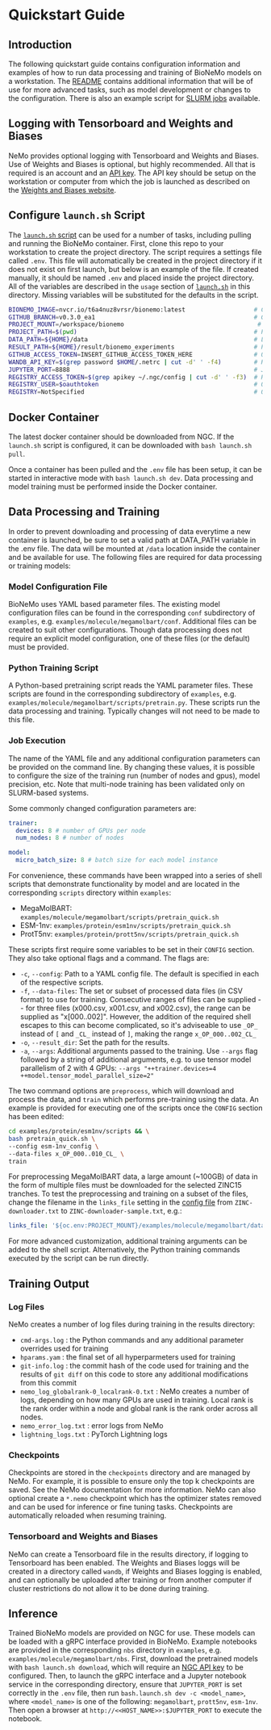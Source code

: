 # Quickstart Guide

## Introduction

The following quickstart guide contains configuration information and examples of how to run data processing and training of BioNeMo models on a workstation. The [README](./README.md) contains additional information that will be of use for more advanced tasks, such as model development or changes to the configuration. There is also an example script for [SLURM jobs](./examples/molecule/megamolbart/scripts/slurm/megamolbart_pretrain_slurm.sh) available. 

## Logging with Tensorboard and Weights and Biases

NeMo provides optional logging with Tensorboard and Weights and Biases. Use of Weights and Biases is optional, but highly recommended. All that is required is an account and an [API key](https://docs.wandb.ai/guides/track/public-api-guide). The API key should be setup on the workstation or computer from which the job is launched as described on the [Weights and Biases website](https://docs.wandb.ai/guides/track/public-api-guide#authentication).

## Configure `launch.sh` Script

The [`launch.sh` script](./launch.sh) can be used for a number of tasks, including pulling and running the BioNeMo container. First, clone this repo to your workstation to create the project directory. The script requires a settings file called `.env`. This file will automatically be created in the project directory if it does not exist on first launch, but below is an example of the file. If created manually, it should be named `.env` and placed inside the project directory. All of the variables are described in the `usage` section of [`launch.sh`](./launch.sh) in this directory. Missing variables will be substituted for the defaults in the script.

```bash
BIONEMO_IMAGE=nvcr.io/t6a4nuz8vrsr/bionemo:latest                   # Container with tag
GITHUB_BRANCH=v0.3.0_ea1                                            # GitLab branch
PROJECT_MOUNT=/workspace/bionemo                                     # Location of library in container /workspace/bionemo for dev work or /opt/nvidia/bionemo for non-dev use                                      
PROJECT_PATH=$(pwd)                                                 # Path of env config and optional development code
DATA_PATH=${HOME}/data                                              # Local Path to save downloaded and processed data
RESULT_PATH=${HOME}/result/bionemo_experiments                      # Path for training results
GITHUB_ACCESS_TOKEN=INSERT_GITHUB_ACCESS_TOKEN_HERE                 # Only required for building container from a private branch
WANDB_API_KEY=$(grep password $HOME/.netrc | cut -d' ' -f4)         # Requires WandB API key configuration
JUPYTER_PORT=8888                                                   # Jupyter port for inference notebooks
REGISTRY_ACCESS_TOKEN=$(grep apikey ~/.ngc/config | cut -d' ' -f3)  # Requires NGC cli configuration
REGISTRY_USER=$oauthtoken                                           # Only required for registry login
REGISTRY=NotSpecified                                               # Only required for registry login
```

## Docker Container

The latest docker container should be downloaded from NGC. If the `launch.sh` script is configured, it can be downloaded with `bash launch.sh pull`.

Once a container has been pulled and the `.env` file has been setup, it can be started in interactive mode with `bash launch.sh dev`. Data processing and model training must be performed inside the Docker container.

## Data Processing and Training

In order to prevent downloading and processing of data everytime a new container is launched, be sure to set a valid path at DATA_PATH variable in the .env file. The data will be mounted at `/data` location inside the container and be available for use. The following files are required for data processing or training models:

### Model Configuration File

BioNeMo uses YAML based parameter files. The existing model configuration files can be found in the corresponding `conf` subdirectory of `examples`, e.g. `examples/molecule/megamolbart/conf`. Additional files can be created to suit other configurations. Though data processing does not require an explicit model configuration, one of these files (or the default) must be provided.

### Python Training Script

A Python-based pretraining script reads the YAML parameter files. These scripts are found in the corresponding subdirectory of `examples`, e.g. `examples/molecule/megamolbart/scripts/pretrain.py`. These scripts run the data processing and training. Typically changes will not need to be made to this file.

### Job Execution

The name of the YAML file and any additional configuration parameters can be provided on the command line. By changing these values, it is possible to configure the size of the training run (number of nodes and gpus), model precision, etc. Note that multi-node training has been validated only on SLURM-based systems.

Some commonly changed configuration parameters are:

```yaml
trainer:
  devices: 8 # number of GPUs per node
  num_nodes: 8 # number of nodes

model:
  micro_batch_size: 8 # batch size for each model instance
```

For convenience, these commands have been wrapped into a series of shell scripts that demonstrate functionality by model and are located in the corresponding `scripts` directory within `examples`:

- MegaMolBART: `examples/molecule/megamolbart/scripts/pretrain_quick.sh`
- ESM-1nv: `examples/protein/esm1nv/scripts/pretrain_quick.sh`
- ProtT5nv: `examples/protein/prott5nv/scripts/pretrain_quick.sh`

These scripts first require some variables to be set in their `CONFIG` section. They also take optional flags and a command. The flags are:

- `-c`, `--config`: Path to a YAML config file. The default is specified in each of the respective scripts.
- `-f`, `--data-files`: The set or subset of processed data files (in CSV format) to use for training. Consecutive ranges of files can be supplied -- for three files (x000.csv, x001.csv, and x002.csv), the range can be supplied as "x[000..002]". However, the addition of the required shell escapes to this can become complicated, so it's adviseable to use `_OP_` instead of `[` and `_CL_` instead of `]`, making the range `x_OP_000..002_CL_`
- `-o`, `--result_dir`: Set the path for the results.
- `-a`, `--args`: Additional arguments passed to the training. Use `--args` flag followed by a string of additional arguments, e.g. to use tensor model parallelism of 2 with 4 GPUs: `--args "++trainer.devices=4 ++model.tensor_model_parallel_size=2"`

The two command options are `preprocess`, which will download and process the data, and `train` which performs pre-training using the data. An example is provided for executing one of the scripts once the `CONFIG` section has been edited:

```bash
cd examples/protein/esm1nv/scripts && \
bash pretrain_quick.sh \
--config esm-1nv_config \
--data-files x_OP_000..010_CL_ \
train
```

For preprocessing MegaMolBART data, a large amount (~100GB) of data in the form of multiple files must be downloaded for the selected ZINC15 tranches. To test the preprocessing and training on a subset of the files, change the filename in the `links_file` setting in the [config file](./examples/molecule/megamolbart/conf/pretrain_base.yaml) from `ZINC-downloader.txt` to `ZINC-downloader-sample.txt`, e.g.:

```yaml
links_file: '${oc.env:PROJECT_MOUNT}/examples/molecule/megamolbart/dataset/ZINC-downloader-sample.txt' # to process a subset of the ZINC15 data
```

For more advanced customization, additional training arguments can be added to the shell script. Alternatively, the Python training commands executed by the script can be run directly.

## Training Output

### Log Files

NeMo creates a number of log files during training in the results directory:

- `cmd-args.log` : the Python commands and any additional parameter overrides used for training
- `hparams.yam` : the final set of all hyperparmeters used for training
- `git-info.log` : the commit hash of the code used for training and the results of `git diff` on this code to store any additional modifications from this commit
- `nemo_log_globalrank-0_localrank-0.txt` : NeMo creates a number of logs, depending on how many GPUs are used in training. Local rank is the rank order within a node and global rank is the rank order across all nodes.
- `nemo_error_log.txt` : error logs from NeMo
- `lightning_logs.txt` : PyTorch Lightning logs

### Checkpoints

Checkpoints are stored in the `checkpoints` directory and are managed by NeMo. For example, it is possible to ensure only the top k checkpoints are saved. See the NeMo documentation for more information. NeMo can also optional create a `*.nemo` checkpoint which has the optimizer states removed and can be used for inference or fine tuning tasks. Checkpoints are automatically reloaded when resuming training.

### Tensorboard and Weights and Biases

NeMo can create a Tensorboard file in the results directory, if logging to Tensorboard has been enabled. The Weights and Biases loggs will be created in a directory called `wandb`, if Weights and Biases logging is enabled, and can optionally be uploaded after training or from another computer if cluster restrictions do not allow it to be done during training.

## Inference 

Trained BioNeMo models are provided on NGC for use. These models can be loaded with a gRPC interface provided in BioNeMo. Example notebooks are provided in the corresponding `nbs` directory in `examples`, e.g. `examples/molecule/megamolbart/nbs`. First, download the pretrained models with `bash launch.sh download`, which will require an [NGC API key](https://docs.nvidia.com/ngc/ngc-overview/index.html#generating-api-key) to be configured. Then, to launch the gRPC interface and a Jupyter notebook service in the corresponding directory, ensure that `JUPYTER_PORT` is set correctly in the `.env` file, then run `bash.launch.sh dev -c <model_name>`, where `<model_name>` is one of the following: `megamolbart`, `prott5nv`, `esm-1nv`. Then open a browser at `http://<<HOST_NAME>>:$JUPYTER_PORT` to execute the notebook.
